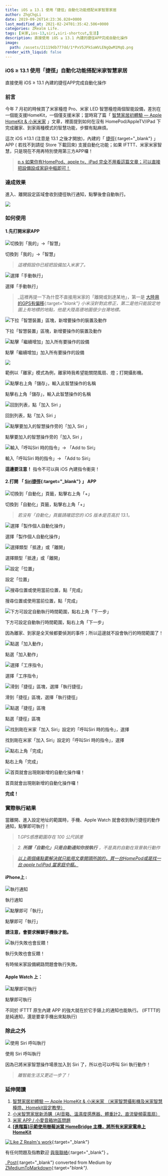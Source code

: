 ```yaml
---
title: iOS ≥ 13.1 使用「捷徑」自動化功能搭配米家智慧家居
author: ZhgChgLi
date: 2019-09-26T14:23:36.828+0000
last_modified_at: 2021-02-24T01:35:42.506+0000
categories: ZRealm Life.
tags: [米家,ios-13,siri,siri-shortcut,生活]
description: 直接使用 iOS ≥ 13.1 內建的捷徑APP完成自動化操作
image:
  path: /assets/21119db777dd/1*PxV5JPkSaWVLENgQwM1MqQ.png
render_with_liquid: false
---
```


### iOS ≥ 13\.1 使用「捷徑」自動化功能搭配米家智慧家居

直接使用 iOS ≥ 13\.1 內建的捷徑APP完成自動化操作
### 前言

今年 7 月初的時候買了米家檯燈 Pro、米家 LED 智慧檯燈兩個智能設備，差別在一個能支援HomeKit，一個僅支援米家；當時寫了篇「 [智慧家居初體驗 — Apple HomeKit & 小米米家](../c3150cdc85dd/) 」文章，裡面提到如何在沒有 HomePod/AppleTV/iPad 下完成離家、到家兩種模式的智慧功能，步驟有點麻煩。

這次 iOS ≥13\.1 \(注意是 13\.1 之後才開放\)，內建的「 [捷徑](https://apps.apple.com/tw/app/%E6%8D%B7%E5%BE%91/id915249334){:target="_blank"} 」APP \( 若找不到請從 Store 下載回來\) 支援自動化功能；如果 IFTTT、米家米家智慧，只是現在不用再特別使用第三方APP囉！


> [p\.s 如果你有HomePod、apple tv、iPad 完全不用看這篇文章；可以直接把設備設成家庭中樞即可！](../c3150cdc85dd/) 




### 達成效果

進入、離開設定區域會收到捷徑執行通知，點擊後會自動執行。


![](/assets/21119db777dd/1*PxV5JPkSaWVLENgQwM1MqQ.png)

### 如何使用
#### 1\.先打開米家APP


![切換到「我的」\->「智慧」](/assets/21119db777dd/1*Z0Papen1int2BNH-UO5GjQ.png)

切換到「我的」\->「智慧」


> _這裡假設你已經把設備加入米家了。_ 






![選擇「手動執行」](/assets/21119db777dd/1*k70shMyqZ68g3TT6xQIr6Q.png)

選擇「手動執行」


> _這裡再提一下為什麼不直接用米家的「離開或到達某地」，第一是 [大陸用的GPS有偏移](https://buzzorange.com/techorange/2019/05/09/china-map-is-wrong/){:target="_blank"} 小米沒針對此修正，第二是他只能設定地圖上有地標的地點，他是大陸高德地圖很少台灣地標。_ 






![下拉「智慧裝置」區塊，新增要操作的裝置及動作](/assets/21119db777dd/1*IPg5D4G7N514em_kfWuc5w.png)

下拉「智慧裝置」區塊，新增要操作的裝置及動作


![點擊「繼續增加」加入所有要操作的設備](/assets/21119db777dd/1*wQOvC90cSr2iswe_80qHxw.png)

點擊「繼續增加」加入所有要操作的設備


![](/assets/21119db777dd/1*NkJcbWEBZACxpdVT7plPDQ.png)


範例以「離家」模式為例，離家時我希望能關閉風扇、燈；打開攝影機。


![點擊右上角「儲存」，輸入此智慧操作的名稱](/assets/21119db777dd/1*7NJfN3nJ_YjDVDfg1eOkiA.png)

點擊右上角「儲存」，輸入此智慧操作的名稱


![回到列表，點「加入 Siri 」](/assets/21119db777dd/1*J3bs38gdCu7lWM5_BF3Gxg.png)

回到列表，點「加入 Siri 」


![點擊要加入的智慧操作旁的「加入 Siri 」](/assets/21119db777dd/1*3-StxB6DSIQ9CEvg8xxMVg.png)

點擊要加入的智慧操作旁的「加入 Siri 」


![輸入「呼叫Siri 時的指令」\-> 「Add to Siri」](/assets/21119db777dd/1*g0PjYwD7i-oiA3Ju9V76QQ.png)

輸入「呼叫Siri 時的指令」\-> 「Add to Siri」

**這邊要注意！** 指令不可以與 iOS 內建指令衝突！
#### 2\.打開 「 [Siri捷徑](https://apps.apple.com/tw/app/%E6%8D%B7%E5%BE%91/id915249334){:target="_blank"} 」 APP


![切換到「自動化」頁籤，點擊右上角「\+」](/assets/21119db777dd/1*_LPvWc3F9OKed2q93u2sQA.png)

切換到「自動化」頁籤，點擊右上角「\+」


> _若沒有「自動化」頁籤請確認您的 iOS 版本是否高於 13\.1。_ 






![選擇「製作個人自動化操作」](/assets/21119db777dd/1*ojg-47V9xCb_kL80sCIj-g.png)

選擇「製作個人自動化操作」


![選擇類型「抵達」或「離開」](/assets/21119db777dd/1*PhBHbQ57IqvvToRYfT_C5g.png)

選擇類型「抵達」或「離開」


![設定「位置」](/assets/21119db777dd/1*V2yPBSYfv770EePQoTTJFQ.png)

設定「位置」


![搜尋位置或使用當前位置，點「完成」](/assets/21119db777dd/1*i-L6rmMe0aj5D-bReIc9Nw.png)

搜尋位置或使用當前位置，點「完成」


![下方可設定自動執行時間範圍，點右上角「下一步」](/assets/21119db777dd/1*ZC6BZHvVtyFWyw-mfJcvXQ.png)

下方可設定自動執行時間範圍，點右上角「下一步」

因為離家、到家是全天候都要偵測的事件；所以這邊就不設會執行的時間範圍了！


![點選「加入動作」](/assets/21119db777dd/1*-8sdXS2aUk8bd-ZOGaAfKQ.png)

點選「加入動作」


![選擇「工序指令」](/assets/21119db777dd/1*njtg1AlUWKWc3cUCrGmSEQ.png)

選擇「工序指令」


![滑到「捷徑」區塊，選擇「執行捷徑」](/assets/21119db777dd/1*seDM3PVZQfQsjHpOjecQuQ.png)

滑到「捷徑」區塊，選擇「執行捷徑」


![點選「捷徑」區塊](/assets/21119db777dd/1*gXm4pRJbryAtQkuwd9dc_Q.png)

點選「捷徑」區塊


![找到剛在米家「加入 Siri」設定的「呼叫Siri 時的指令」，選擇](/assets/21119db777dd/1*gosnwKrxnR77BX4z9IMTUQ.png)

找到剛在米家「加入 Siri」設定的「呼叫Siri 時的指令」，選擇


![點右上角「完成」](/assets/21119db777dd/1*1Ab0t-A6H9GoB3FaLuetvQ.png)

點右上角「完成」


![首頁就會出現剛新增的自動化操作囉！](/assets/21119db777dd/1*iO-DeUtcQtfwiMhkvpZLwA.png)

首頁就會出現剛新增的自動化操作囉！

**完成！**
### 實際執行結果

當離開、進入設定地址的範圍時，手機、Apple Watch 就會收到執行捷徑的動作通知，點擊即可執行！


> _1\.GPS感應範圍存在 100 公尺誤差_ 
 

> _2\. **所謂「自動化」只是自動通知你按執行** ，不是真的自動在背景執行動作_ 





> [_以上兩個痛點要解決就只能用文章開頭所說的，買一台HomePod或是找一台 apple tv/iPad 當家庭中樞。_](../c3150cdc85dd/) 




#### iPhone上 :


![執行通知](/assets/21119db777dd/1*5zxxXEtsSqQPsJh8qoRcwA.png)

執行通知


![點擊即可「執行」](/assets/21119db777dd/1*E1jWgwNHDTrXR9qQmtTmeA.png)

點擊即可「執行」

**請注意，會要求解鎖手機後才能。**


![執行失敗也會反饋！](/assets/21119db777dd/1*3UQO0R4bt-oXwglOrhXbCQ.png)

執行失敗也會反饋！

有時候米家設備網路問題會執行失敗。
#### Apple Watch 上：


![點擊即可執行](/assets/21119db777dd/1*EdRki0mt6-KE2MfW5MSB4w.png)

點擊即可執行

不同於 IFTTT 原生內建 APP 的強大就在於它手錶上的通知也能執行。
\(IFTTT的是純通知，還是要拿手機出來點執行\)
### 除此之外


![使用 Siri 呼叫執行](/assets/21119db777dd/1*KjRJQutJbRD3aPQUw7LeUQ.png)

使用 Siri 呼叫執行

因為已將米家智慧操作場景加入到 Siri 了，所以也可以呼叫 Siri 執行動作！


> _離智能生活又更近一步了！_ 




### 延伸閱讀
1. [智慧家居初體驗 — Apple HomeKit & 小米米家 （米家智慧攝影機及米家智慧檯燈、Homekit設定教學）](../c3150cdc85dd/)
2. [小米智慧家居新添購（AI音箱、溫濕度感應器、體重計2、直流變頻電風扇）](../bcff7c157941/)
3. [米家 APP / 小愛音箱地區問題](../94a4020edb82/)
4. [**\[進階篇\]示範使用樹莓派當 HomeBridge 主機，將所有米家家電串上 HomeKit**](../99db2a1fbfe5/)



[![Like Z Realm's work](https://button.like.co/images/og/likebutton.png "Like Z Realm's work")](https://button.like.co/in/like/zhgchgli){:target="_blank"}


有任何問題及指教歡迎 [與我聯絡](https://www.zhgchg.li/contact){:target="_blank"} 。



_[Post](https://medium.com/zrealm-life/ios-13-1-%E4%BD%BF%E7%94%A8-%E6%8D%B7%E5%BE%91-%E8%87%AA%E5%8B%95%E5%8C%96%E5%8A%9F%E8%83%BD%E6%90%AD%E9%85%8D%E7%B1%B3%E5%AE%B6%E6%99%BA%E6%85%A7%E5%AE%B6%E5%B1%85-21119db777dd){:target="_blank"} converted from Medium by [ZMediumToMarkdown](https://github.com/ZhgChgLi/ZMediumToMarkdown){:target="_blank"}._
